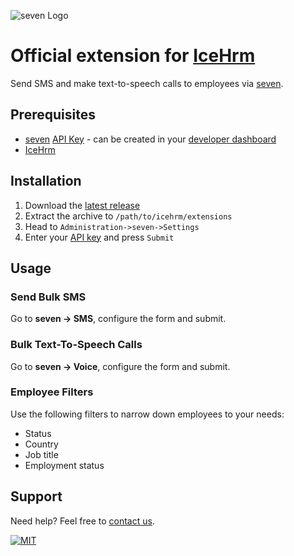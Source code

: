 ![](https://www.seven.io/wp-content/uploads/Logo.svg "seven Logo")

# Official extension for [IceHrm](https://icehrm.com/)

Send SMS and make text-to-speech calls to employees via [seven](https://www.seven.io).

## Prerequisites

- [seven](https://www.seven.io) [API Key](https://help.seven.io/en/api-key-access) - can be created in
  your [developer dashboard](https://app.seven.io/developer)
- [IceHrm](https://icehrm.com/)

## Installation

1. Download the [latest release](https://github.com/seven-io/IceHrm/releases/latest/download/seven-icehrm-latest.zip)
2. Extract the archive to `/path/to/icehrm/extensions`
3. Head to `Administration->seven->Settings`
4. Enter your [API key](https://help.seven.io/en/api-key-access) and press `Submit`

## Usage

### Send Bulk SMS

Go to **seven -> SMS**, configure the form and submit.

### Bulk Text-To-Speech Calls

Go to **seven -> Voice**, configure the form and submit.

### Employee Filters
Use the following filters to narrow down employees to your needs:

- Status
- Country
- Job title
- Employment status

## Support

Need help? Feel free to [contact us](https://www.seven.io/en/company/contact).

[![MIT](https://img.shields.io/badge/License-MIT-teal.svg)](LICENSE)
